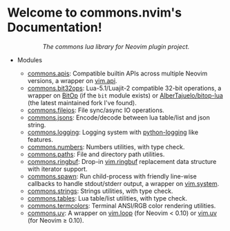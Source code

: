 <!-- markdownlint-disable MD001 MD013 MD034 MD033 MD051 MD026 -->

# Welcome to commons.nvim's Documentation!

<p align="center"><i>
The commons lua library for Neovim plugin project.
</i></p>

- Modules

  - [commons.apis](/commons_apis.md): Compatible builtin APIs across multiple Neovim versions, a wrapper on [vim.api](https://neovim.io/doc/user/api.html).
  - [commons.bit32ops](/commons_bit32ops.md): Lua-5.1/Luajit-2 compatible 32-bit operations, a wrapper on [BitOp](https://bitop.luajit.org/index.html) (if the `bit` module exists) or [AlberTajuelo/bitop-lua](https://github.com/AlberTajuelo/bitop-lua) (the latest maintained fork I've found).
  - [commons.fileios](/commons_fileios.md): File sync/async IO operations.
  - [commons.jsons](/commons_jsons.md): Encode/decode between lua table/list and json string.
  - [commons.logging](/commons_logging.md): Logging system with [python-logging](https://docs.python.org/3/library/logging.html) like features.
  - [commons.numbers](/commons_numbers.md): Numbers utilities, with type check.
  - [commons.paths](/commons_paths.md): File and directory path utilities.
  - [commons.ringbuf](/commons_ringbuf.md): Drop-in [vim.ringbuf](<https://neovim.io/doc/user/lua.html#vim.ringbuf()>) replacement data structure with iterator support.
  - [commons.spawn](/commons_spawn.md): Run child-process with friendly line-wise callbacks to handle stdout/stderr output, a wrapper on [vim.system](<https://neovim.io/doc/user/lua.html#vim.system()>).
  - [commons.strings](/commons_strings.md): Strings utilities, with type check.
  - [commons.tables](/commons_tables.md): Lua table/list utilities, with type check.
  - [commons.termcolors](/commons_termcolors.md): Terminal ANSI/RGB color rendering utilities.
  - [commons.uv](/commons_uv.md): A wrapper on [vim.loop](https://github.com/neovim/neovim/blob/36552adb39edff2d909743f16c1f061bc74b5c4e/runtime/doc/deprecated.txt?plain=1#L166) (for Neovim &lt; 0.10) or [vim.uv](https://neovim.io/doc/user/lua.html#vim.uv) (for Neovim &ge; 0.10).
